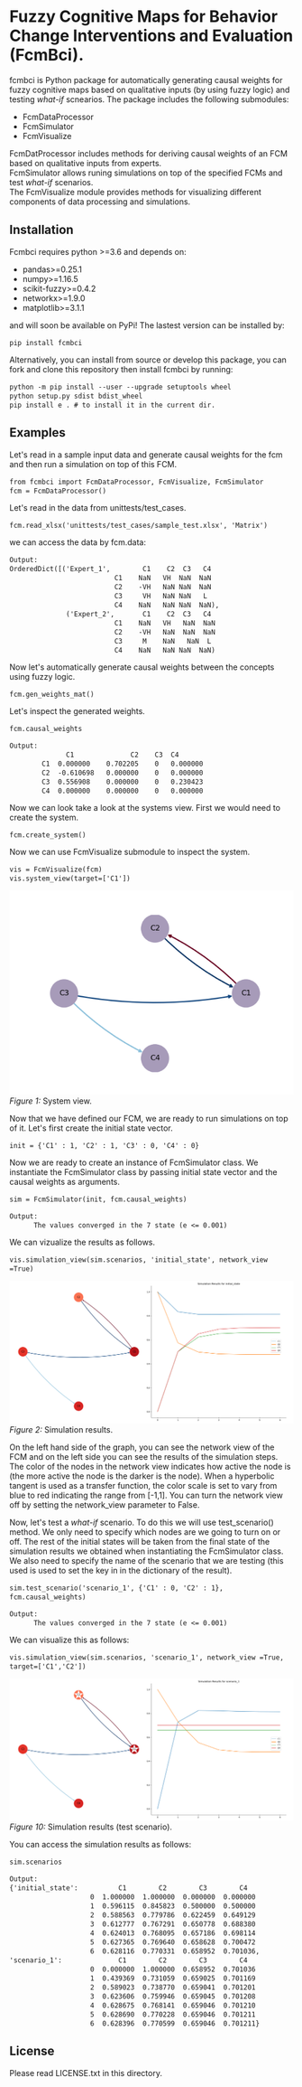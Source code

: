 # Fuzzy Cognitive Maps for Behavior Change Interventions and Evaluation (FcmBci).

fcmbci is Python package for automatically generating causal weights for fuzzy cognitive maps based on qualitative inputs (by using fuzzy logic) and testing <em>what-if</em> scnearios. The package includes the following submodules:
* FcmDataProcessor
* FcmSimulator
* FcmVisualize

<a ref=fcmbci\data_processor\data_processor.md> FcmDatProcessor </a> includes methods for deriving causal weights of an FCM based on qualitative inputs from experts. <br> 
<a ref=fcmbci\simulator\simulator.md> FcmSimulator </a> allows runing simulations on top of the specified FCMs and test <em>what-if</em> scenarios. <br>
The FcmVisualize module provides methods for visualizing different components of data processing and simulations.

## Installation
Fcmbci requires python >=3.6 and depends on:

* pandas>=0.25.1
* numpy>=1.16.5
* scikit-fuzzy>=0.4.2
* networkx>=1.9.0
* matplotlib>=3.1.1

and will soon be available on PyPi! The lastest version can be installed by:

```
pip install fcmbci
```

Alternatively, you can install from source or develop this package, you can fork and clone this repository then install fcmbci by running:

```
python -m pip install --user --upgrade setuptools wheel
python setup.py sdist bdist_wheel
pip install e . # to install it in the current dir.
```

## Examples

Let's read in a sample input data and generate causal weights for the fcm and then run a simulation on top of this FCM.

```
from fcmbci import FcmDataProcessor, FcmVisualize, FcmSimulator
fcm = FcmDataProcessor()
```
Let's read in the data from unittests/test_cases.
```
fcm.read_xlsx('unittests/test_cases/sample_test.xlsx', 'Matrix')
```
we can access the data by fcm.data:
```
Output:
OrderedDict([('Expert_1',        C1    C2  C3   C4
                          C1    NaN   VH  NaN  NaN
                          C2    -VH   NaN NaN  NaN
                          C3     VH   NaN NaN   L
                          C4    NaN   NaN NaN  NaN), 
              ('Expert_2',       C1    C2  C3   C4
                          C1    NaN   VH   NaN  NaN
                          C2    -VH   NaN  NaN  NaN
                          C3     M    NaN   NaN  L
                          C4    NaN   NaN NaN  NaN)
```
Now let's automatically generate causal weights between the concepts using fuzzy logic.

```
fcm.gen_weights_mat()
```
Let's inspect the generated weights.

```
fcm.causal_weights
```
```
Output:
              C1	          C2	C3	C4
        C1	0.000000	0.702205	0	0.000000
        C2	-0.610698	0.000000	0	0.000000
        C3	0.556908	0.000000	0	0.230423
        C4	0.000000	0.000000	0	0.000000
```

Now we can look take a look at the systems view. First we would need to create the system.

```
fcm.create_system()
```
Now we can use FcmVisualize submodule to inspect the system.

```
vis = FcmVisualize(fcm)
vis.system_view(target=['C1'])
```

<img src="figures\figure_9.PNG" alt="figure not found" style="float: center; margin-right: 10px;" /><br>
<em>Figure 1:</em> System view.

Now that we have defined our FCM, we are ready to run simulations on top of it. Let's first create the initial state vector.

```
init = {'C1' : 1, 'C2' : 1, 'C3' : 0, 'C4' : 0}
```
Now we are ready to create an instance of FcmSimulator class. We instantiate the FcmSimulator class by passing initial state vector and the causal weights as arguments.

```
sim = FcmSimulator(init, fcm.causal_weights)
```
```
Output:
      The values converged in the 7 state (e <= 0.001)
```
We can vizualize the results as follows.

```
vis.simulation_view(sim.scenarios, 'initial_state', network_view =True)
```

<img src="figures\figure_11.PNG" alt="figure not found" style="float: center; margin-right: 10px;" /><br>
<em>Figure 2:</em> Simulation results.

On the left hand side of the graph, you can see the network view of the FCM and on the left side you can see the results of the simulation steps. The color of the nodes in the network view indicates how active the node is (the more active the node is the darker is the node). When a hyperbolic tangent is used as a transfer function, the color scale is set to vary from blue to red indicating the range from [-1,1]. You can turn the network view off by setting the network_view parameter to False. 

Now, let's test a <em>what-if</em> scenario. To do this we will use test_scenario() method. We only need to specify which nodes are we going to turn on or off. The rest of the initial states will be taken from the final state of the simulation results we obtained when instantiating the FcmSimulator class. We also need to specify the name of the scenario that we are testing (this used is used to set the key in in the dictionary of the result). 

```
sim.test_scenario('scenario_1', {'C1' : 0, 'C2' : 1}, fcm.causal_weights)
```
```
Output:
      The values converged in the 7 state (e <= 0.001)
```
We can visualize this as follows:

```
vis.simulation_view(sim.scenarios, 'scenario_1', network_view =True, target=['C1','C2'])
```
<img src="figures\figure_12.PNG" alt="figure not found" style="float: center; margin-right: 10px;" /><br>
<em>Figure 10:</em> Simulation results (test scenario).

You can access the simulation results as follows:
```
sim.scenarios
```

```
Output:
{'initial_state':          C1        C2        C3        C4
                    0  1.000000  1.000000  0.000000  0.000000
                    1  0.596115  0.845823  0.500000  0.500000
                    2  0.588563  0.779786  0.622459  0.649129
                    3  0.612777  0.767291  0.650778  0.688380
                    4  0.624013  0.768095  0.657186  0.698114
                    5  0.627365  0.769640  0.658628  0.700472
                    6  0.628116  0.770331  0.658952  0.701036,
'scenario_1':              C1        C2        C3        C4
                    0  0.000000  1.000000  0.658952  0.701036
                    1  0.439369  0.731059  0.659025  0.701169
                    2  0.589023  0.738770  0.659041  0.701201
                    3  0.623606  0.759946  0.659045  0.701208
                    4  0.628675  0.768141  0.659046  0.701210
                    5  0.628690  0.770228  0.659046  0.701211
                    6  0.628396  0.770599  0.659046  0.701211}
```

## License

Please read LICENSE.txt in this directory.